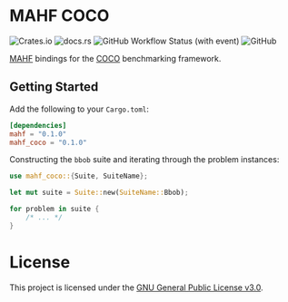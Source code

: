 # MAHF COCO

![Crates.io](https://img.shields.io/crates/v/mahf-coco)
![docs.rs](https://img.shields.io/docsrs/mahf-coco?logo=docsdotrs)
![GitHub Workflow Status (with event)](https://img.shields.io/github/actions/workflow/status/mahf-opt/mahf-coco/ci.yml?logo=github)
![GitHub](https://img.shields.io/github/license/mahf-opt/mahf-coco)


[MAHF](https://github.com/mahf-opt/mahf) bindings for the [COCO](https://github.com/numbbo/coco) benchmarking framework.

## Getting Started

Add the following to your `Cargo.toml`:

```toml
[dependencies]
mahf = "0.1.0"
mahf_coco = "0.1.0"
```

Constructing the `bbob` suite and iterating through the problem instances:

```rust
use mahf_coco::{Suite, SuiteName};

let mut suite = Suite::new(SuiteName::Bbob);

for problem in suite {
    /* ... */
}
```

# License

This project is licensed under
the [GNU General Public License v3.0](https://github.com/mahf-opt/mahf/blob/master/LICENSE).
